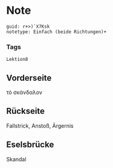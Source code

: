 # Note
```
guid: r+>)`X7Ksk
notetype: Einfach (beide Richtungen)+
```

### Tags
```
Lektion8
```

## Vorderseite
τὸ σκάνδαλον

## Rückseite
Fallstrick, Anstoß, Ärgernis

## Eselsbrücke
Skandal
